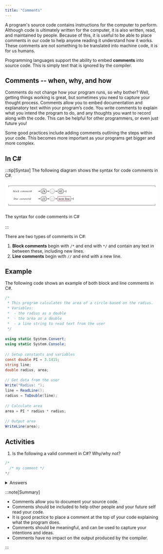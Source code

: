 ```yaml
---
title: "Comments"
---
```


A program's source code contains instructions for the computer to perform. Although code is ultimately written for the computer, it is also written, read, and maintained by people. Because of this, it is useful to be able to place comments in our code to help anyone reading it understand how it works. These comments are not something to be translated into machine code, it is for us humans.

Programming languages support the ability to embed **comments** into source code.
This is simply text that is ignored by the compiler.

## Comments -- when, why, and how

Comments do not change how your program runs, so why bother? Well, getting things working is great, but sometimes you need to capture your thought process. Comments allow you to embed documentation and explanatory text within your program’s code. You write comments to explain what you intend the program to do, and any thoughts you want to record along with the code. This can be helpful for other programmers, or even just future you!

Some good practices include adding comments outlining the steps within your code. This becomes more important as your programs get bigger and more complex.

## In C#

:::tip[Syntax]
The following diagram shows the syntax for code comments in C#.

![The syntax for code comments in C#.](./images/program-creation/CommentsSyntax.png "The syntax of comments")
<div class="caption">The syntax for code comments in C#</div><br/>
:::


There are two types of comments in C#:

1. **Block comments** begin with `/*` and end with `*/` and contain any text in between these, including new lines.
2. **Line comments** begin with `//` and end with a new line.

## Example

The following code shows an example of both block and line comments in C#.

```csharp
/* 
 * This program calculates the area of a circle based on the radius. 
 * Variables:
 *  - the radius as a double
 *  - the area as a double
 *  - a line string to read text from the user
 */

using static System.Convert;
using static System.Console;

// Setup constants and variables
const double PI = 3.1415;
string line;
double radius, area;

// Get data from the user
Write("Radius: ");
line = ReadLine();
radius = ToDouble(line);

// Calculate area
area = PI * radius * radius;

// Output area
WriteLine(area);
```

## Activities

1. Is the following a valid comment in C#? Why/why not?

```csharp
/* 
  /* my comment */ 
*/
```

<details>
  <summary role="button">Answers</summary>
  <ul>
    <li><strong>1: </strong>No, this is not a valid code comment in C#. Let's break down why. The first <code>/*</code> will start the comment as expected. The second <code>/*</code> will then be considered part of the comment text, as will the text "my comment". This is all fine, but then the first <code>*/</code> will end the comment. This means the second <code>*/</code> will not be considered part of the comment text. It also won't be considered valid syntax to end a comment, because there is technically no matching syntax to start a comment, so the computer will try to interpret it as an instruction. Because <code>*/</code> on its own is not a valid instruction, this will crash your program. Try it out and see!</li>
  </ul>
</details>

:::note[Summary]

- Comments allow you to document your source code.
- Comments should be included to help other people and your future self read your code.
- It is good practice to place a comment at the top of your code explaining what the program does.
- Comments should be meaningful, and can be used to capture your intentions and ideas.
- Comments have no impact on the output produced by the compiler.

:::
